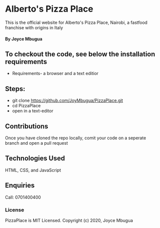 # Alberto's Pizza Place
This is the official website for Alberto's Pizza Place, Nairobi, a fastfood franchise with origins in Italy
#### By Joyce Mbugua

## To checkout the code, see below the installation requirements
* Requirements- a browser and a text editior
## Steps:
* git clone https://github.com/JoyMbugua/PizzaPlace.git
* cd PizzaPlace
* open in a text-editor

## Contributions
Once you have cloned the repo locally, comit your code on a seperate branch and open a pull request

## Technologies Used
HTML, CSS, and JavaScript

## Enquiries
Call: 0701400400

### License
PizzaPlace is MIT Licensed.
Copyright (c) 2020, Joyce Mbugua